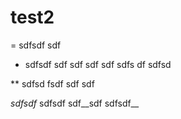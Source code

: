 test2
=====

= sdfsdf sdf


* sdfsdf sdf
sdf sdf sdf
sdfs df sdfsd


** sdfsd fsdf sdf sdf 

*sdfsdf*  sdfsdf sdf__sdf sdfsdf__ 